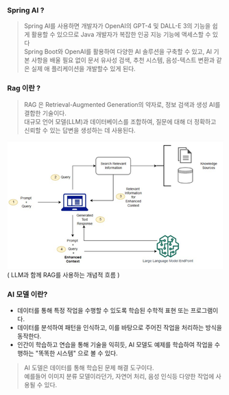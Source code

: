 ### Spring AI ?

> Spring AI를 사용하면 개발자가 OpenAI의 GPT-4 및 DALL-E 3의 기능을 쉽 게 활용할 수 있으므로 Java 개발자가 복잡한 인공 지능 기능에 액세스할 수 있다 <br/>
> Spring Boot와 OpenAI를 활용하여 다양한 AI 솔루션을 구축할 수 있고, AI 기본 사항을 배울 필요 없이 문서 유사성 검색, 추천 시스템, 음성-텍스트 변환과 같은 실제 애 플리케이션을 개발할수 있게 된다. <br/>

### Rag 이란 ?
> RAG 은 Retrieval-Augmented Generation의 약자로, 정보 검색과 생성 AI를 결합한 기술이다. <br/>
> 대규모 언어 모델(LLM)과 데이터베이스를 조합하여, 질문에 대해 더 정확하고 신뢰할 수 있는 답변을 생성하는 데 사용된다. <br/>

![img.png](img.png)
( LLM과 함께 RAG를 사용하는 개념적 흐름 )

### AI 모델 이란?
- 데이터를 통해 특정 작업을 수행할 수 있도록 학습된 수학적 표현 또는 프로그램이다.
- 데이터를 분석하여 패턴을 인식하고, 이를 바탕으로 주어진 작업을 처리하는 방식을 동작한다.
- 인간이 학습하고 연습을 통해 기술을 익히듯, AI 모델도 예제를 학습하여 작업을 수행하는 "똑똑한 시스템" 으로 볼 수 있다.

> AI 도델은 데이터를 통해 학습된 문제 해결 도구이다. <br/>
> 예를들어 이미지 분류 모델이라던가, 자연어 처리, 음성 인식등 다양한 작업에 사용될 수 있다.
